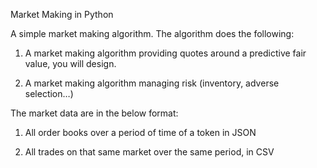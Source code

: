 Market Making in Python

A simple market making algorithm. The algorithm does the following:

1)   A market making algorithm providing quotes around a predictive fair value, you will design.

2)   A market making algorithm managing risk (inventory, adverse selection…)


The market data are in the below format:

1)  All order books over a period of time of a token in JSON

2)  All trades on that same market over the same period, in CSV

